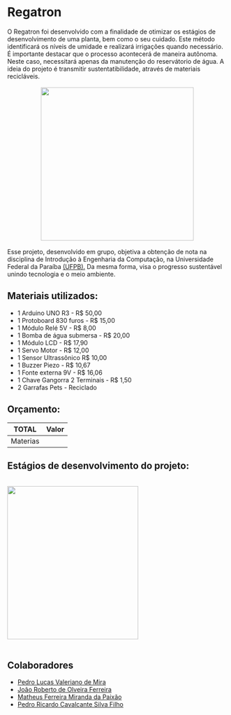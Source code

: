 # Regatron
<div style="text-align: left"> O Regatron foi desenvolvido com a finalidade de otimizar os estágios de desenvolvimento de uma planta, bem como o seu cuidado. Este método identificará os níveis de umidade e realizará irrigações quando necessário. 
É importante destacar que o processo acontecerá de maneira autônoma. Neste caso, necessitará apenas da manutenção do reservátorio de água. A ideia do projeto é transmitir sustentatibilidade, através de materiais recicláveis.</div>

<br>
    <div align="center">
    <img src="https://lh3.googleusercontent.com/pw/ACtC-3fVSBZ0XF-mUcv7a3J-DNii5sXyQyVQS8M5dN_CReYTNwVIgeyLImmg7FHC9m2ZPTLOG7ZmtUNUiZpeY2ChBNOmF3VJDTpZT4EUe4C3clmmlQsKffZQcGmOBnoARhBDGCGYeP_Nuu5uqdVwxI4hohh4=s500-no?authuser=0" width = "350" height = "350" tilte = "Logo do Projeto">
    </div>
</br>

<div style="text-align: left"> Esse projeto, desenvolvido em grupo, objetiva a obtenção de nota na disciplina de Introdução à Engenharia da Computação, na Universidade Federal da Paraíba <a href = http://ci.ufpb.br/>(UFPB).</a> Da mesma forma, visa o progresso sustentável unindo tecnologia e o meio ambiente.</div>


## Materiais utilizados:
- 1 Arduino UNO R3 - R$ 50,00
- 1 Protoboard 830 furos - R$ 15,00
- 1 Módulo Relé 5V - R$ 8,00
- 1 Bomba de água submersa - R$ 20,00
- 1 Módulo LCD - R$ 17,90
- 1 Servo Motor - R$ 12,00
- 1 Sensor Ultrassônico R$ 10,00
- 1 Buzzer Piezo - R$ 10,67
- 1 Fonte externa 9V - R$ 16,06 
- 1 Chave Gangorra 2 Terminais - R$ 1,50 
- 2 Garrafas Pets - Reciclado

<JUMPERS25>
<RESISTOR330Ω>


## Orçamento:
TOTAL     | Valor    |
----------| ---------|
Materias  | <INSERIRVALOR>| 

## Estágios de desenvolvimento do projeto:

<br>
    <div align="left">
    <img src="https://lh3.googleusercontent.com/pw/ACtC-3f8YlGO6g9nWCLwKc2PC_IwtNoKX1d4C8YmJcsRwQVzoJqjN5ZTlTv-AXX2XUDg7NORGYWFLXGuyefFIVaBKPecPCm8r12EQgFqplMt7kXYKXkxgiYPqHMEfg4E4FT4WnzsYkOPIs_GJna8YqPDXJFW=w726-h968-no?authuser=0" width = "300" height = "350" tilte = "Início do Projeto">
    </div>
</br>


## Colaboradores
- [Pedro Lucas Valeriano de Mira](https://github.com/JovemPedr0)
- [João Roberto de Olveira Ferreira](https://github.com/roberto967)
- [Matheus Ferreira Miranda da Paixão](https://github.com/matheusfer0902)
- [Pedro Ricardo Cavalcante Silva Filho](https://github.com/CavalcantePedro)
